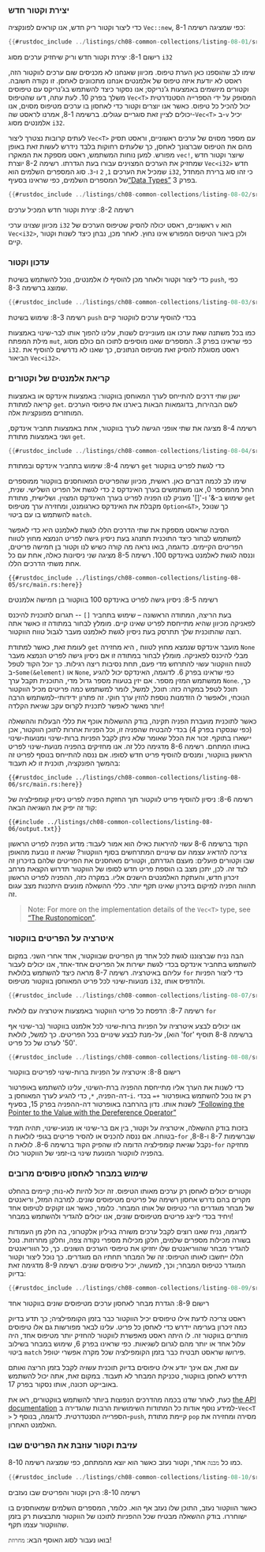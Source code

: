 ### יצירת וקטור חדש

כדי ליצור וקטור ריק חדש, אנו קוראים לפונקציה `Vec::new`, כפי שמציגה רשימה 8-1:

```rust
{{#rustdoc_include ../listings/ch08-common-collections/listing-08-01/src/main.rs:here}}
```

<span class="caption">רישום 8-1: יצירת וקטור חדש וריק שיחזיק ערכים מסוג `i32`</span>

שימו לב שהוספנו כאן הערת טיפוס. מכיוון שאנחנו לא מכניסים שום ערכים לווקטור הזה, ראסט לא יודעת איזה טיפוס של אלמנטים אנחנו מתכוונים לאחסן. זו נקודה חשובה. וקטורים מיושמים באמצעות ג’נריקס; אנו נסקור כיצד להשתמש בג’נריקס עם טיפוסים משלך בפרק 10. לעת עתה, דעו שהטיפוס `Vec<T>` המסופק על ידי הספרייה הסטנדרטית יכול להכיל כל טיפוס. כאשר אנו יוצרים וקטור כדי לאחסון בו ערכים מטיפוס מסוים, אנו יכולים לציין זאת סוגריים עגולים. ברשימה 8-1, אמרנו לראסט שה-`Vec<T>` ב-`v` יכיל אלמנטים מסוג `i32`.

לעתים קרובות נצטרך ליצור `Vec<T>` עם מספר מסוים של ערכים ראשוניים, וראסט תסיק מהם את הטיפוס שברצונך לאחסן, כך שלעתים רחוקות בלבד נידרש לעשות זאת באופן מפורש. למען נוחות המשתמש, ראסט מספקת את המאקרו `vec!`, שיוצר וקטור חדש שמחזיק את הערכים המצוינים עבורו בעת הגדרתו. רשימה 8-2 יוצרת `Vec<i32>` חדש שמכיל את הערכים `1`, `2` ו-`3`. סוג המספרים השלמים הוא `i32`, כי זהו סוג ברירת המחדל של המספרים השלמים, כפי שראינו בסעיף[“Data Types”][data-types]<!-- ignore --> בפרק 3.

```rust
{{#rustdoc_include ../listings/ch08-common-collections/listing-08-02/src/main.rs:here}}
```

<span class="caption">רשימה 8-2: יצירת וקטור חדש המכיל ערכים</span>

מכיוון שצוינו ערכי `i32` ראשוניים, ראסט יכולה להסיק שטיפוס הערכים של `v` הוא `Vec<i32>`, ולכן ביאור הטיפוס המפורש אינו נחוץ. לאחר מכן, נבחן כיצד לשנות וקטור קיים.

### עדכון וקטור

כדי ליצור וקטור ולאחר מכן להוסיף לו אלמנטים, נוכל להשתמש בשיטת `push`, כפי שמוצג ברשימה 8-3.

```rust
{{#rustdoc_include ../listings/ch08-common-collections/listing-08-03/src/main.rs:here}}
```

<span class="caption">רשימה 8-3: שימוש בשיטת `push` בכדי להוסיף ערכים לווקטור קיים</span>

כמו בכל משתנה שאת ערכו אנו מעוניינים לשנות, עלינו להפוך אותו לבר-שינוי באמצעות מילת המפתח `mut`, כפי שראינו בפרק 3. המספרים שאנו מוסיפים לתוכו הם כולם מסוג `i32`. ראסט מסוגלת להסיק זאת מטיפוס הנתונים, כך שאנו לא נדרשים להוסיף את הביאור `Vec<i32>`.

### קריאת אלמנטים של וקטורים

ישנן שתי דרכים להתייחס לערך המאוחסן בווקטור: באמצעות אינדקס או באמצעות קריאה למתודת `get`. לשם הבהירות, בדוגמאות הבאות ביארנו את טיפוסי הערכים המוחזרים מפונקציות אלה.

רשימה 8-4 מציגה את שתי אופני הגישה לערך בווקטור, אחת באמצעות תחביר אינדקס, ושני באמצעות מתודת `get`.

```rust
{{#rustdoc_include ../listings/ch08-common-collections/listing-08-04/src/main.rs:here}}
```

<span class="caption">רשימה 8-4: שימוש בתחביר אינדקס ובמתודת `get` כדי לגשת לפריט בווקטור</span>

שימו לב לכמה דברים כאן. ראשית, מכיוון שהפריטים המאוחסנים בווקטור ממוספרים החל מהמספר 0, אנו משתמשים בערך האינדקס `2` כדי לגשת אל הפריט השלישי. שנית, שימוש ב-&' ו-'[]' מעניק לנו הפניה לפריט בערך האינדקס המצוין. ושלישית, מתודת `get` מקבלת את האינדקס כארגומנט, ומחזירה ערך מטיפוס `Option<&T>`, כך שנוכל להשתמש בו עם ביטוי `match`.

הסיבה שראסט מספקת את שתי הדרכים הללו לגשת לאלמנט היא כדי לאפשר למשתמש לבחור כיצד התוכנית תתנהג בעת ניסיון גישה לפריט הנמצא מחוץ לטווח הפריטים הקיימים. כדוגמה, בואו נראה מה קורה כשיש לנו וקטור בן חמישה פריטים, וננסה לגשת לאלמנט באינדקס 100. רשימה 8-5 מציגה שני ניסיונות כאלה, אחת עם כל אחת משתי הדרכים הללו.

```rust,should_panic,panics
{{#rustdoc_include ../listings/ch08-common-collections/listing-08-05/src/main.rs:here}}
```

<span class="caption">רשימה 8-5: ניסיון גישה לפריט באינדקס 100 בווקטור בן חמישה אלמנטים</span>

בעת הריצה, המתודה הראשונה – שימוש בתחביר `[]` -- תגרום לתוכנית להיכנס לפאניקה מכיוון שהיא מתייחסת לפריט שאינו קיים. מומלץ לבחור במתודה זו כאשר אתה רוצה שהתוכנית שלך תתרסק בעת ניסיון לגשת לאלמנט מעבר לגבול טווח הווקטור.

לעומת זאת, כאשר למתודת `get` מועבר אינדקס שנמצא מחוץ לטווח , היא מחזירה `None` מבלי להיכנס לפאניקה. מומלץ לבחור במתודה זו אם ניסיון גישה לפריט הנמצא מעבר לטווח הווקטור עשוי להתרחש מדי פעם, תחת נסיבות ריצה רגילות. כך יוכל הקוד לטפל ב-`Some(&element)` או `None`, כפי שראינו בפרק 6. לדוגמה, האינדקס יכול להגיע ממשתמש המזין מספר. אם יזין בטעות מספר גדול מדי, התוכנית תקבל ערך `None`. כך, תוכל לטפל במקרה כזה: תוכל, למשל, לומר למשתמש כמה פריטים מכיל הווקטור הנוכחי, ולאפשר לו הזדמנות נוספת להזין ערך חוקי. זה פתרון ידידותי-למשתמש הרבה יותר מאשר לאפשר לתכנית לקרוס עקב שגיאת הקלדה!

כאשר לתוכנית מועברת הפניה תקינה, בודק ההשאלות אוכף את כללי הבעלות וההשאלה (כפי שנסקרו בפרק 4) בכדי להבטיח שהפניה זו, וכל הפניות אחרות לתוכן הווקטור, אכן יישארו בתוקף. זכור את הכלל שאומר שלא ניתן לקבל הפניות ברות-שינוי ומנועות-שינוי באותו המתחם. רשימה 8-6 מדגימה כלל זה. אנו מחזיקים בהפניה מנועת-שינוי לפריט הראשון בווקטור, ומנסים להוסיף פריט חדש לסופו. אם ננסה להתייחס בנוסף לפריט זה בהמשך הפונקציה, תוכנית זו לא תעבוד:

```rust,ignore,does_not_compile
{{#rustdoc_include ../listings/ch08-common-collections/listing-08-06/src/main.rs:here}}
```

<span class="caption">רשימה 8-6: ניסיון להוסיף פריט לווקטור תוך החזקת הפניה לפריט</span> ניסיון קומפילציה של קוד זה יפיק את השגיאה הבאה:

```console
{{#include ../listings/ch08-common-collections/listing-08-06/output.txt}}
```

הקוד ברשימה 8-6 עשוי להיראות כאילו הוא אמור לעבוד: מדוע הפניה לפריט הראשון צריכה להדאיג עצמה עם שינויים המתרחשים בסוף הווקטור? שגיאה זו נובעת מהאופן שבו וקטורים פועלים: מעצם הגדרתם, וקטורים מאחסנים את הפריטים שלהם בזיכרון זה לצד זה. לכן, יתכן מצב בו הוספת פריט חדש לסופו של הווקטור תדרוש הקצאת מרחב זיכרון חדש, והעתקת האלמנטים הישנים אליו. במקרה כזה, ההפניה לפריט הראשון תהווה הפניה למיקום בזיכרון שאינו תקף יותר. כללי ההשאלה מונעים היתכנות מצב עגום זה.

> Note: For more on the implementation details of the `Vec<T>` type, see [“The
> Rustonomicon”][nomicon].

### איטרציה על הפריטים בווקטור

הבה נניח שברצוננו לגשת לכל אחד מן הפריטים שבווקטור, אחד אחרי השני. במקום להשתמש בתחביר אינדקס בכדי לגשת ישירות אל הפריטים אחד-אחד, אנו יכולים לעבור עליהם באיטרציה. רשימה 8-7 מראה כיצד להשתמש בלולאת `for` כדי ליצור הפניות מנועות-שינוי לכל פריט המאוחסן בווקטור מטיפוס `i32`, ולהדפיס אותו.

```rust
{{#rustdoc_include ../listings/ch08-common-collections/listing-08-07/src/main.rs:here}}
```

<span class="caption">רשימה 8-7: הדפסת כל פריטי הווקטור באמצעות איטרציה עם לולאת `for`</span>

אנו יכולים לבצע איטרציה על הפניות ברות-שינוי לכל אלמנט בווקטור (בר-שינוי אף הוא), על-מנת לבצע שינויים בכל הפריטים. כך למשל, לולאת 'for' ברשימה 8-8 תוסיף '50' לערכו של כל פריט.

```rust
{{#rustdoc_include ../listings/ch08-common-collections/listing-08-08/src/main.rs:here}}
```

<span class="caption">רישום 8-8: איטרציה על הפניות ברות-שינוי לפריטים בווקטור</span>

כדי לשנות את הערך אליו מתייחסת ההפניה ברת-השינוי, עלינו להשתמש באופרטור דה-הפניה, `*`, כדי להגיע לערך המאוחסן ב-`i`. רק אז נוכל להשתמש באופרטור `+=` בכדי לשנות אותו. נדון בהרחבה באופרטור דה-ההפניה בפרק 15, בסעיף [“Following the Pointer to the Value with the Dereference Operator”][deref]<!-- ignore -->

בזכות בודק ההשאלה, איטרציה על וקטור, בין אם בר-שינוי או מנוע-שינוי, תהיה תמיד בטוחה. אם ננסה להכניס או להסיר פריטים בגופי לולאות ה-`for` שברשימות 8-7 ו-8-8, נקבל שגיאת קומפילציה הדומה לזו שהפיק הקוד ברשימה 8-6. לולאת ה-`for` מחזיקה בהפניה לווקטור המונעת שינוי בו-זמני של הווקטור כולו.

### שימוש במבחר לאחסון טיפוסים מרובים

וקטורים יכולים לאחסן רק ערכים מאותו הטיפוס. זה יכול להיות לא-נוח; קיימים בהחלט מקרים בהם נדרש אחסון רשימה של פריטים מטיפוסים שונים. למרבה המזל, וריאנטים של מבחר מוגדרים הרי כטיפוס של אותו המבחר. כלומר, כאשר אנו זקוקים לטיפוס אחד ויחיד בכדי לייצג פריטים מטיפוסים שונים, אנו יכולים להגדיר ולהשתמש במבחר!

לדוגמה, נניח שאנו רוצים לקבל ערכים משורה בגיליון אלקטרוני, בה חלק מן העמודות בשורה מכילות מספרים שלמים, חלקן מכילות מספרי נקודה צפה, וחלקן מחרוזות. נוכל להגדיר מבחר שהווריאנטים שלו יחזיקו את טיפוסי הערכים השונים. כך, כל הווריאנטים הללו ייחשבו לאותו הטיפוס: זה של המבחר תחתיו הם מוגדרים. כך נוכל ליצור וקטור המוגדר כטיפוס המבחר; וכך, למעשה, יכיל טיפוסים שונים. רשימה 8-9 מדגימה זאת בדיוק:

```rust
{{#rustdoc_include ../listings/ch08-common-collections/listing-08-09/src/main.rs:here}}
```

<span class="caption">רישום 8-9: הגדרת מבחר לאחסון ערכים מטיפוסים שונים בווקטור אחד</span>

ראסט צריכה לדעת אילו טיפוסים יכיל הווקטור כבר בזמן הקומפילציה; כך תדע בדיוק כמה זיכרון בערימה יידרש כדי לאחסן כל פריט. עלינו לבאר מפורשות גם אלו טיפוסים מותרים בווקטור זה. לו היתה ראסט מאפשרת לווקטור להחזיק יותר מטיפוס אחד, היה עלול אחד או יותר מהם לגרום לשגיאות. כפי שראינו בפרק 6, שימוש במבחר בשילוב ביטוי `match` פירושו שראסט תבטיח כבר בזמן הקומפילציה שכל מקרה אפשרי יטופל.

עם זאת, אם אינך יודע אילו טיפוסים בדיוק תוכנית עשויה לקבל בזמן הריצה ואותם תידרש לאחסן בווקטור, טכניקת המבחר לא תעבוד. במקום זאת, אתה יכול להשתמש באובייקט תכונה, אותו נסקור בפרק 17.

כעת, לאחר שדנו בכמה מהדרכים הנפוצות ביותר להשתמש בווקטורים, ראו את [the API documentation][vec-api]<!-- ignore --> למידע נוסף אודות כל המתודות השימושיות הרבות שהגדירה ב-`Vec<T >` הספרייה הסנטדרטית. לדוגמה, בנוסף ל-`push`, קיימת מתודת `pop` מסירה ומחזירה את האלמנט האחרון.

### עזיבת וקטור עוזבת את הפריטים שבו

כמו כל `מבנה` אחר, וקטור נעזב כאשר הוא יוצא מהמתחם, כפי שמציגה רשימה 8-10.

```rust
{{#rustdoc_include ../listings/ch08-common-collections/listing-08-10/src/main.rs:here}}
```

<span class="caption">רשימה 8-10: היכן וקטור והפריטים שבו נעזבים </span>

כאשר הווקטור נעזב, התוכן שלו נעזב אף הוא. כלומר, המספרים השלמים שמאוחסנים בו ישוחררו. בודק ההשאלה מבטיח שכל ההפניות לתוכנו של הווקטור מתבצעות רק בזמן שהווקטור עצמו תקף.

בואו נעבור לסוג האוסף הבא: `מחרוזת`!

[data-types]: ch03-02-data-types.html#data-types
[nomicon]: ../nomicon/vec/vec.html
[vec-api]: ../std/vec/struct.Vec.html
[deref]: ch15-02-deref.html#following-the-pointer-to-the-value-with-the-dereference-operator
